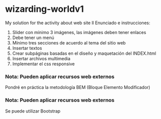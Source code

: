 # wizarding-worldv1
My solution for the activity about web site ll
Enunciado e instrucciones:
1. Slider con mínimo 3 imágenes, las imágenes deben tener enlaces
2. Debe tener un menú
3. Mínimo tres secciones de acuerdo al tema del sitio web
4. Insertar textos
5. Crear subpáginas basadas en el diseño y maquetación del INDEX.html
6. Insertar archivos multimedia
7. Implementar el css responsive

### Nota: Pueden aplicar recursos web externos
Pondré en práctica la metodología BEM (Bloque Elemento Modificador)

### Nota: Pueden aplicar recursos web externos
Se puede utilizar Bootstrap


<!-- Enlaces de interés:
Wiki: https://harrypotter.fandom.com/wiki/Main_Page
WW: https://www.wizardingworld.com/
 -->
